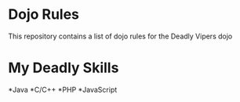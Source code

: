 Dojo Rules
==========

This repository contains a list of dojo rules for the Deadly Vipers dojo

My Deadly Skills
================
*Java
*C/C++
*PHP
*JavaScript
